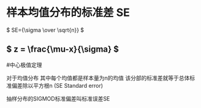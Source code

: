 # 样本均值分布的标准差 SE

$
SE={\sigma \over \sqrt{n}}
$

## $ z = \frac{\mu-x}{\sigma} $

#中心极值定理

对于均值分布 其中每个均值都是样本量为n的均值 该分部的标准差就等于总体标准偏差除以平方根n (SE Standard error)


抽样分布的SIGMOD标准偏差叫标准误差SE